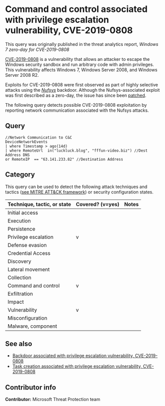 # Command and control associated with privilege escalation vulnerability, CVE-2019-0808

This query was originally published in the threat analytics report, *Windows 7 zero-day for CVE-2019-0808*

[CVE-2019-0808](https://nvd.nist.gov/vuln/detail/CVE-2019-0808) is a vulnerability that allows an attacker to escape the Windows security sandbox and run arbitrary code with admin privileges. This vulnerability affects Windows 7, Windows Server 2008, and Windows Server 2008 R2.

Exploits for CVE-2019-0808 were first observed as part of highly selective attacks using the *[Nufsys](https://www.microsoft.com/en-us/wdsi/threats/malware-encyclopedia-description?Name=Behavior:Win32/Nufsys.A&threatId=-2147233438)* backdoor. Although the Nufsys-associated exploit was first described as a zero-day, the issue has since been [patched](https://portal.msrc.microsoft.com/en-US/security-guidance/advisory/CVE-2019-0808).

The following query detects possible CVE-2019-0808 exploitation by reporting network communication associated with the Nufsys attacks.

## Query

```Kusto
//Network Communication to C&C 
DeviceNetworkEvents 
| where Timestamp > ago(14d) 
| where RemoteUrl  in("luckluck.blog", "fffun-video.biz") //Dest Address DNS 
or RemoteIP  == "63.141.233.82" //Destination Address 
```

## Category

This query can be used to detect the following attack techniques and tactics ([see MITRE ATT&CK framework](https://attack.mitre.org/)) or security configuration states.

| Technique, tactic, or state | Covered? (v=yes) | Notes |
|-|-|-|
| Initial access |  |  |
| Execution |  |  |
| Persistence |  |  |
| Privilege escalation | v |  |
| Defense evasion |  |  |
| Credential Access |  |  |
| Discovery |  |  |
| Lateral movement |  |  |
| Collection |  |  |
| Command and control | v |  |
| Exfiltration |  |  |
| Impact |  |  |
| Vulnerability | v |  |
| Misconfiguration |  |  |
| Malware, component |  |  |

## See also

* [Backdoor associated with privilege escalation vulnerability, CVE-2019-0808](cve-2019-0808-nufsys-file-creation.md)
* [Task creation associated with privilege escalation vulnerability, CVE-2019-0808](cve-2019-0808-set-scheduled-task.md)

## Contributor info

**Contributor:** Microsoft Threat Protection team

